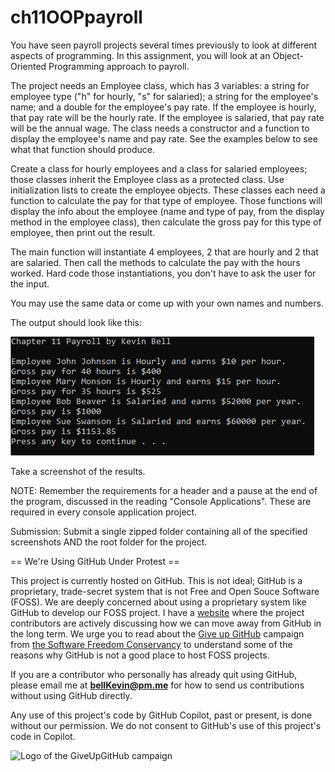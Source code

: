 # ch11OOPpayroll

You have seen payroll projects several times previously to look at different aspects of programming. In this assignment, you will look at an Object-Oriented Programming approach to payroll. 

The project needs an Employee class, which has 3 variables: a string for employee type ("h" for hourly, "s" for salaried); a string for the employee's name; and a double for the employee's pay rate. If the employee is hourly, that pay rate will be the hourly rate. If the employee is salaried, that pay rate will be the annual wage. The class needs a constructor and a function to display the employee's name and pay rate. See the examples below to see what that function should produce.

Create a class for hourly employees and a class for salaried employees; those classes inherit the Employee class as a protected class. Use initialization lists to create the employee objects. These classes each need a function to calculate the pay for that type of employee. Those functions will display the info about the employee (name and type of pay, from the display method in the employee class), then calculate the gross pay for this type of employee, then print out the result.

The main function will instantiate 4 employees, 2 that are hourly and 2 that are salaried. Then call the methods to calculate the pay with the hours worked. Hard code those instantiations, you don't have to ask the user for the input.

You may use the same data or come up with your own names and numbers.

The output should look like this:

![Ch 11 Payroll example](https://github.com/bell-kevin/ch11OOPpayroll/blob/main/ch11OOPpayroll/payroll.PNG)

Take a screenshot of the results.

 
NOTE: Remember the requirements for a header and a pause at the end of the program, discussed in the reading "Console Applications". These are required in every console application project.

Submission: Submit a single zipped folder containing all of the specified screenshots AND the root folder for the project.

== We're Using GitHub Under Protest ==

This project is currently hosted on GitHub.  This is not ideal; GitHub is a
proprietary, trade-secret system that is not Free and Open Souce Software
(FOSS).  We are deeply concerned about using a proprietary system like GitHub
to develop our FOSS project. I have a [website](https://bellKevin.me) where the
project contributors are actively discussing how we can move away from GitHub
in the long term.  We urge you to read about the [Give up GitHub](https://GiveUpGitHub.org) campaign 
from [the Software Freedom Conservancy](https://sfconservancy.org) to understand some of the reasons why GitHub is not 
a good place to host FOSS projects.

If you are a contributor who personally has already quit using GitHub, please
email me at **bellKevin@pm.me** for how to send us contributions without
using GitHub directly.

Any use of this project's code by GitHub Copilot, past or present, is done
without our permission.  We do not consent to GitHub's use of this project's
code in Copilot.

![Logo of the GiveUpGitHub campaign](https://sfconservancy.org/img/GiveUpGitHub.png)
